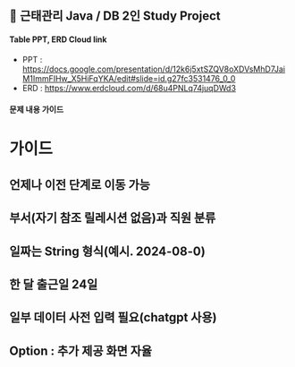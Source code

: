 ## 🚀 근태관리 Java / DB 2인 Study Project
#### Table PPT, ERD Cloud link
* PPT : <https://docs.google.com/presentation/d/12k6j5xtSZQV8oXDVsMhD7JaiM1ImmFIHw_X5HiFqYKA/edit#slide=id.g27fc3531476_0_0>
* ERD : <https://www.erdcloud.com/d/68u4PNLq74juqDWd3>

#### 문제 내용 가이드

# 가이드 
## 언제나 이전 단계로 이동 가능 
## 부서(자기 참조 릴레시션 없음)과 직원 분류
## 일짜는 String 형식(예시. 2024-08-0)
## 한 달 출근일 24일
## 일부 데이터 사전 입력 필요(chatgpt 사용)
## Option : 추가 제공 화면 자율
